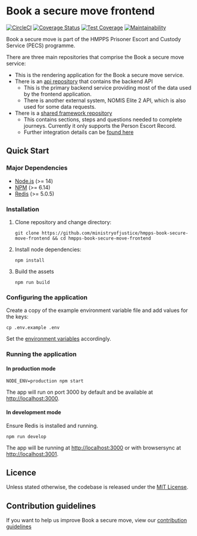 # Book a secure move frontend

[![CircleCI](https://circleci.com/gh/ministryofjustice/hmpps-book-secure-move-frontend.svg?style=svg)](https://circleci.com/gh/ministryofjustice/hmpps-book-secure-move-frontend)
[![Coverage Status](https://coveralls.io/repos/github/ministryofjustice/hmpps-book-secure-move-frontend/badge.svg)](https://coveralls.io/github/ministryofjustice/hmpps-book-secure-move-frontend)
[![Test Coverage](https://api.codeclimate.com/v1/badges/93a7ea86058dc9d2f2dc/test_coverage)](https://codeclimate.com/github/ministryofjustice/hmpps-book-secure-move-frontend/test_coverage)
[![Maintainability](https://api.codeclimate.com/v1/badges/93a7ea86058dc9d2f2dc/maintainability)](https://codeclimate.com/github/ministryofjustice/hmpps-book-secure-move-frontend/maintainability)

Book a secure move is part of the HMPPS Prisoner Escort and Custody
Service (PECS) programme.

There are three main repositories that comprise the Book a secure move service:

- This is the rendering application for the Book a secure move service.
- There is an [api repository](https://github.com/ministryofjustice/hmpps-book-secure-move-api) that contains the backend API
  - This is the primary backend service providing most of the data used by the frontend application.
  - There is another external system, NOMIS Elite 2 API, which is also used for some data requests.
- There is a [shared framework repository](https://github.com/ministryofjustice/hmpps-book-secure-move-frameworks)
  - This contains sections, steps and questions needed to complete journeys. Currently it only supports the Person Escort Record.
  - Further integration details can be [found here](./docs/development.md#book-a-secure-move-frameworks)

## Quick Start

### Major Dependencies

- [Node.js](https://nodejs.org/en/) (>= 14)
- [NPM](https://www.npmjs.com/) (>= 6.14)
- [Redis](https://redis.io/) (>= 5.0.5)

### Installation

1. Clone repository and change directory:

   ```
   git clone https://github.com/ministryofjustice/hmpps-book-secure-move-frontend && cd hmpps-book-secure-move-frontend
   ```

1. Install node dependencies:

   ```
   npm install
   ```

1. Build the assets

   ```
   npm run build
   ```

### Configuring the application

Create a copy of the example environment variable file and add values for the keys:

```
cp .env.example .env
```

Set the [environment variables](./docs/environment-variables.md) accordingly.

### Running the application

#### In production mode

```
NODE_ENV=production npm start
```

The app will run on port 3000 by default and be available at [http://localhost:3000](http://localhost:3000).

#### In development mode

Ensure Redis is installed and running.

```
npm run develop
```

The app will be running at [http://localhost:3000](http://localhost:3000) or with browsersync at [http://localhost:3001](http://localhost:3001).

## Licence

Unless stated otherwise, the codebase is released under the [MIT License](./LICENSE).

## Contribution guidelines

If you want to help us improve Book a secure move, view our [contribution guidelines](./CONTRIBUTING.md)
